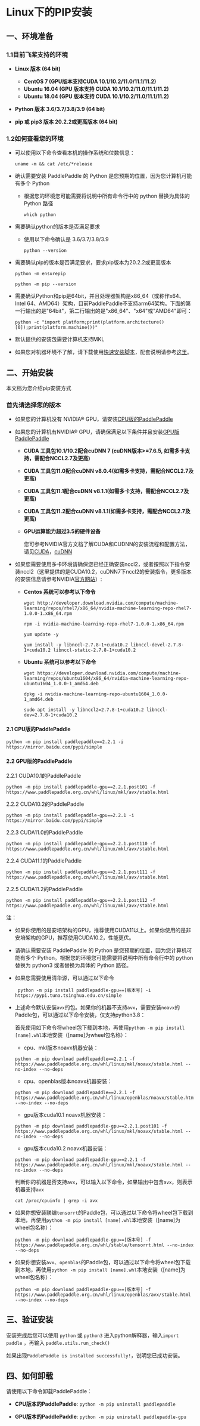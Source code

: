 # Linux下的PIP安装

## 一、环境准备

### 1.1目前飞桨支持的环境

* **Linux 版本 (64 bit)**

  * **CentOS 7 (GPU版本支持CUDA 10.1/10.2/11.0/11.1/11.2)**
  * **Ubuntu 16.04 (GPU 版本支持 CUDA 10.1/10.2/11.0/11.1/11.2)**
  * **Ubuntu 18.04 (GPU 版本支持 CUDA 10.1/10.2/11.0/11.1/11.2)**

* **Python 版本 3.6/3.7/3.8/3.9 (64 bit)**

* **pip 或 pip3 版本 20.2.2或更高版本 (64 bit)**

### 1.2如何查看您的环境

* 可以使用以下命令查看本机的操作系统和位数信息：

  ```
  uname -m && cat /etc/*release
  ```



* 确认需要安装 PaddlePaddle 的 Python 是您预期的位置，因为您计算机可能有多个 Python

  * 根据您的环境您可能需要将说明中所有命令行中的 python 替换为具体的 Python 路径

    ```
    which python
    ```


* 需要确认python的版本是否满足要求

  * 使用以下命令确认是 3.6/3.7/3.8/3.9

        python --version

* 需要确认pip的版本是否满足要求，要求pip版本为20.2.2或更高版本

    ```
    python -m ensurepip
    ```

    ```
    python -m pip --version
    ```



* 需要确认Python和pip是64bit，并且处理器架构是x86_64（或称作x64、Intel 64、AMD64）架构，目前PaddlePaddle不支持arm64架构。下面的第一行输出的是"64bit"，第二行输出的是"x86_64"、"x64"或"AMD64"即可：


    ```
    python -c "import platform;print(platform.architecture()[0]);print(platform.machine())"
    ```



* 默认提供的安装包需要计算机支持MKL

* 如果您对机器环境不了解，请下载使用[快速安装脚本](https://fast-install.bj.bcebos.com/fast_install.sh)，配套说明请参考[这里](https://github.com/PaddlePaddle/FluidDoc/tree/develop/doc/fluid/install/install_script.md)。



## 二、开始安装

本文档为您介绍pip安装方式

### 首先请选择您的版本

* 如果您的计算机没有 NVIDIA® GPU，请安装[CPU版的PaddlePaddle](#cpu)

* 如果您的计算机有NVIDIA® GPU，请确保满足以下条件并且安装[GPU版PaddlePaddle](#gpu)

  * **CUDA 工具包10.1/10.2配合cuDNN 7 (cuDNN版本>=7.6.5, 如需多卡支持，需配合NCCL2.7及更高)**

  * **CUDA 工具包11.0配合cuDNN v8.0.4(如需多卡支持，需配合NCCL2.7及更高)**

  * **CUDA 工具包11.1配合cuDNN v8.1.1(如需多卡支持，需配合NCCL2.7及更高)**

  * **CUDA 工具包11.2配合cuDNN v8.1.1(如需多卡支持，需配合NCCL2.7及更高)**

  * **GPU运算能力超过3.5的硬件设备**

    您可参考NVIDIA官方文档了解CUDA和CUDNN的安装流程和配置方法，请见[CUDA](https://docs.nvidia.com/cuda/cuda-installation-guide-linux/)，[cuDNN](https://docs.nvidia.com/deeplearning/sdk/cudnn-install/)

* 如果您需要使用多卡环境请确保您已经正确安装nccl2，或者按照以下指令安装nccl2（这里提供的是CUDA10.2，cuDNN7下nccl2的安装指令，更多版本的安装信息请参考NVIDIA[官方网站](https://developer.nvidia.com/nccl)）:

  * **Centos 系统可以参考以下命令**

        wget http://developer.download.nvidia.com/compute/machine-learning/repos/rhel7/x86_64/nvidia-machine-learning-repo-rhel7-1.0.0-1.x86_64.rpm

    ```
    rpm -i nvidia-machine-learning-repo-rhel7-1.0.0-1.x86_64.rpm
    ```

    ```
    yum update -y
    ```

    ```
    yum install -y libnccl-2.7.8-1+cuda10.2 libnccl-devel-2.7.8-1+cuda10.2 libnccl-static-2.7.8-1+cuda10.2
    ```

  * **Ubuntu 系统可以参考以下命令**

    ```
    wget https://developer.download.nvidia.com/compute/machine-learning/repos/ubuntu1604/x86_64/nvidia-machine-learning-repo-ubuntu1604_1.0.0-1_amd64.deb
    ```

    ```
    dpkg -i nvidia-machine-learning-repo-ubuntu1604_1.0.0-1_amd64.deb
    ```

    ```
    sudo apt install -y libnccl2=2.7.8-1+cuda10.2 libnccl-dev=2.7.8-1+cuda10.2
    ```


#### 2.1 <span id="cpu">CPU版的PaddlePaddle</span>


  ```
  python -m pip install paddlepaddle==2.2.1 -i https://mirror.baidu.com/pypi/simple
  ```



#### 2.2 <span id="gpu">GPU版的PaddlePaddle</span>



2.2.1 CUDA10.1的PaddlePaddle

  ```
  python -m pip install paddlepaddle-gpu==2.2.1.post101 -f https://www.paddlepaddle.org.cn/whl/linux/mkl/avx/stable.html
  ```



2.2.2 CUDA10.2的PaddlePaddle


  ```
  python -m pip install paddlepaddle-gpu==2.2.1 -i https://mirror.baidu.com/pypi/simple
  ```

2.2.3 CUDA11.0的PaddlePaddle


  ```
  python -m pip install paddlepaddle-gpu==2.2.1.post110 -f https://www.paddlepaddle.org.cn/whl/linux/mkl/avx/stable.html
  ```

2.2.4 CUDA11.1的PaddlePaddle


  ```
  python -m pip install paddlepaddle-gpu==2.2.1.post111 -f https://www.paddlepaddle.org.cn/whl/linux/mkl/avx/stable.html
  ```


2.2.5 CUDA11.2的PaddlePaddle


  ```
  python -m pip install paddlepaddle-gpu==2.2.1.post112 -f https://www.paddlepaddle.org.cn/whl/linux/mkl/avx/stable.html
  ```



注：

* 如果你使用的是安培架构的GPU，推荐使用CUDA11以上。如果你使用的是非安培架构的GPU，推荐使用CUDA10.2，性能更优。

* 请确认需要安装 PaddlePaddle 的 Python 是您预期的位置，因为您计算机可能有多个 Python。根据您的环境您可能需要将说明中所有命令行中的 python 替换为 python3 或者替换为具体的 Python 路径。

* 如果您需要使用清华源，可以通过以下命令

  ```
   python -m pip install paddlepaddle-gpu==[版本号] -i https://pypi.tuna.tsinghua.edu.cn/simple
  ```

* 上述命令默认安装`avx`的包。如果你的机器不支持`avx`，需要安装`noavx`的Paddle包，可以通过以下命令安装，仅支持python3.8：

  首先使用如下命令将wheel包下载到本地，再使用`python -m pip install [name].whl`本地安装（[name]为wheel包名称）：

  * cpu、mkl版本noavx机器安装：

  ```
  python -m pip download paddlepaddle==2.2.1 -f https://www.paddlepaddle.org.cn/whl/linux/mkl/noavx/stable.html --no-index --no-deps
  ```

  * cpu、openblas版本noavx机器安装：

  ```
  python -m pip download paddlepaddle==2.2.1 -f https://www.paddlepaddle.org.cn/whl/linux/openblas/noavx/stable.html --no-index --no-deps
  ```


  * gpu版本cuda10.1 noavx机器安装：

  ```
  python -m pip download paddlepaddle-gpu==2.2.1.post101 -f https://www.paddlepaddle.org.cn/whl/linux/mkl/noavx/stable.html --no-index --no-deps
  ```

  * gpu版本cuda10.2 noavx机器安装：

  ```
  python -m pip download paddlepaddle-gpu==2.2.1 -f https://www.paddlepaddle.org.cn/whl/linux/mkl/noavx/stable.html --no-index --no-deps
  ```

  判断你的机器是否支持`avx`，可以输入以下命令，如果输出中包含`avx`，则表示机器支持`avx`
  ```
  cat /proc/cpuinfo | grep -i avx
  ```

* 如果你想安装联编`tensorrt`的Paddle包，可以通过以下命令将wheel包下载到本地，再使用`python -m pip install [name].whl`本地安装（[name]为wheel包名称）：

  ```
  python -m pip download paddlepaddle-gpu==[版本号] -f https://www.paddlepaddle.org.cn/whl/stable/tensorrt.html --no-index --no-deps
  ```

* 如果你想安装`avx`、`openblas`的Paddle包，可以通过以下命令将wheel包下载到本地，再使用`python -m pip install [name].whl`本地安装（[name]为wheel包名称）：

  ```
  python -m pip download paddlepaddle-gpu==[版本号] -f https://www.paddlepaddle.org.cn/whl/linux/openblas/avx/stable.html --no-index --no-deps
  ```




## **三、验证安装**

安装完成后您可以使用 `python` 或 `python3` 进入python解释器，输入`import paddle` ，再输入
 `paddle.utils.run_check()`

如果出现`PaddlePaddle is installed successfully!`，说明您已成功安装。


## **四、如何卸载**

请使用以下命令卸载PaddlePaddle：

* **CPU版本的PaddlePaddle**: `python -m pip uninstall paddlepaddle`

* **GPU版本的PaddlePaddle**: `python -m pip uninstall paddlepaddle-gpu`
